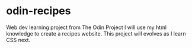 # odin-recipes
Web dev learning project from The Odin Project
I will use my html knowledge to create a recipes website.
This project will evolves as I learn CSS next.
